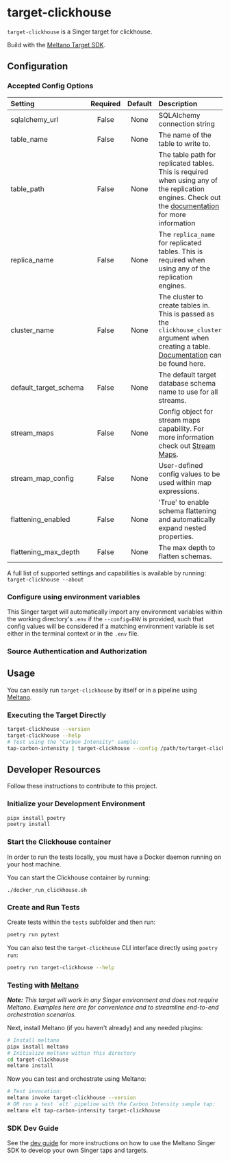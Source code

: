 # target-clickhouse

`target-clickhouse` is a Singer target for clickhouse.

Build with the [Meltano Target SDK](https://sdk.meltano.com).

<!--

Developer TODO: Update the below as needed to correctly describe the install procedure. For instance, if you do not have a PyPi repo, or if you want users to directly install from your git repo, you can modify this step as appropriate.

## Installation

Install from PyPi:

```bash
pipx install target-clickhouse
```

Install from GitHub:

```bash
pipx install git+https://github.com/ORG_NAME/target-clickhouse.git@main
```

-->

## Configuration

### Accepted Config Options

<!--
Developer TODO: Provide a list of config options accepted by the target.

This section can be created by copy-pasting the CLI output from:

```
target-clickhouse --about --format=markdown
```
-->

| Setting              | Required | Default | Description |
|:---------------------|:--------:|:-------:|:------------|
| sqlalchemy_url       | False    | None    | SQLAlchemy connection string |
| table_name           | False    | None    | The name of the table to write to. |
| table_path           | False    | None    | The table path for replicated tables. This is required when using any of the replication engines. Check out the [documentation](https://clickhouse.com/docs/en/engines/table-engines/mergetree-family/replication#replicatedmergetree-parameters) for more information |
| replica_name         | False    | None    | The `replica_name` for replicated tables. This is required when using any of the replication engines. |
| cluster_name         | False    | None    | The cluster to create tables in. This is passed as the `clickhouse_cluster` argument when creating a table. [Documentation](https://clickhouse.com/docs/en/sql-reference/distributed-ddl) can be found here. |
| default_target_schema| False    | None    | The default target database schema name to use for all streams. |
| stream_maps          | False    | None    | Config object for stream maps capability. For more information check out [Stream Maps](https://sdk.meltano.com/en/latest/stream_maps.html). |
| stream_map_config    | False    | None    | User-defined config values to be used within map expressions. |
| flattening_enabled   | False    | None    | 'True' to enable schema flattening and automatically expand nested properties. |
| flattening_max_depth | False    | None    | The max depth to flatten schemas. |

A full list of supported settings and capabilities is available by running: `target-clickhouse --about`

### Configure using environment variables

This Singer target will automatically import any environment variables within the working directory's
`.env` if the `--config=ENV` is provided, such that config values will be considered if a matching
environment variable is set either in the terminal context or in the `.env` file.

### Source Authentication and Authorization

<!--
Developer TODO: If your target requires special access on the destination system, or any special authentication requirements, provide those here.
-->

## Usage

You can easily run `target-clickhouse` by itself or in a pipeline using [Meltano](https://meltano.com/).

### Executing the Target Directly

```bash
target-clickhouse --version
target-clickhouse --help
# Test using the "Carbon Intensity" sample:
tap-carbon-intensity | target-clickhouse --config /path/to/target-clickhouse-config.json
```

## Developer Resources

Follow these instructions to contribute to this project.

### Initialize your Development Environment

```bash
pipx install poetry
poetry install
```

### Start the Clickhouse container

In order to run the tests locally, you must have a Docker daemon running on your host machine.

You can start the Clickhouse container by running:
```
./docker_run_clickhouse.sh
```

### Create and Run Tests

Create tests within the `tests` subfolder and
  then run:

```bash
poetry run pytest
```

You can also test the `target-clickhouse` CLI interface directly using `poetry run`:

```bash
poetry run target-clickhouse --help
```

### Testing with [Meltano](https://meltano.com/)

_**Note:** This target will work in any Singer environment and does not require Meltano.
Examples here are for convenience and to streamline end-to-end orchestration scenarios._

<!--
Developer TODO:
Your project comes with a custom `meltano.yml` project file already created. Open the `meltano.yml` and follow any "TODO" items listed in
the file.
-->

Next, install Meltano (if you haven't already) and any needed plugins:

```bash
# Install meltano
pipx install meltano
# Initialize meltano within this directory
cd target-clickhouse
meltano install
```

Now you can test and orchestrate using Meltano:

```bash
# Test invocation:
meltano invoke target-clickhouse --version
# OR run a test `elt` pipeline with the Carbon Intensity sample tap:
meltano elt tap-carbon-intensity target-clickhouse
```

### SDK Dev Guide

See the [dev guide](https://sdk.meltano.com/en/latest/dev_guide.html) for more instructions on how to use the Meltano Singer SDK to
develop your own Singer taps and targets.
